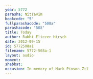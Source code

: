 ```yaml
---
year: 5772
parasha: Nitzavim
bookcode: "5"
fullparashacode: "508a"
parashacode: "508"
title: Today
author: Rabbi Eliezer Hirsch
date: 2012-09-15
id: 5772508a1
filename: 5772-508a-1
layout: audio
moment: 
shabbat: 
occasion: In memory of Mark Pinson Ztl
---
```

